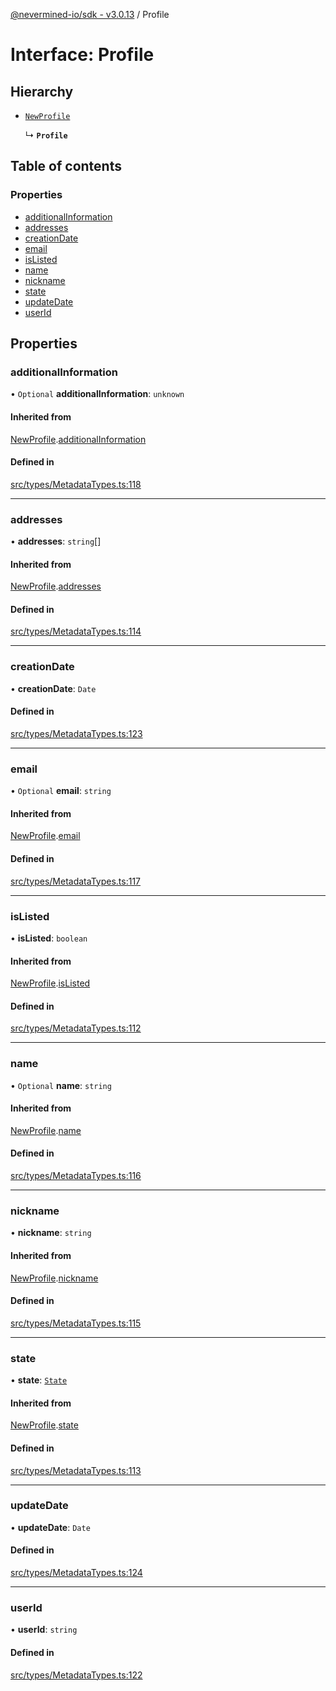 [@nevermined-io/sdk - v3.0.13](../code-reference.md) / Profile

# Interface: Profile

## Hierarchy

- [`NewProfile`](NewProfile.md)

  ↳ **`Profile`**

## Table of contents

### Properties

- [additionalInformation](Profile.md#additionalinformation)
- [addresses](Profile.md#addresses)
- [creationDate](Profile.md#creationdate)
- [email](Profile.md#email)
- [isListed](Profile.md#islisted)
- [name](Profile.md#name)
- [nickname](Profile.md#nickname)
- [state](Profile.md#state)
- [updateDate](Profile.md#updatedate)
- [userId](Profile.md#userid)

## Properties

### additionalInformation

• `Optional` **additionalInformation**: `unknown`

#### Inherited from

[NewProfile](NewProfile.md).[additionalInformation](NewProfile.md#additionalinformation)

#### Defined in

[src/types/MetadataTypes.ts:118](https://github.com/nevermined-io/sdk-js/blob/0d598e72febf7cfaf48859e35dd566c39e7d5682/src/types/MetadataTypes.ts#L118)

---

### addresses

• **addresses**: `string`[]

#### Inherited from

[NewProfile](NewProfile.md).[addresses](NewProfile.md#addresses)

#### Defined in

[src/types/MetadataTypes.ts:114](https://github.com/nevermined-io/sdk-js/blob/0d598e72febf7cfaf48859e35dd566c39e7d5682/src/types/MetadataTypes.ts#L114)

---

### creationDate

• **creationDate**: `Date`

#### Defined in

[src/types/MetadataTypes.ts:123](https://github.com/nevermined-io/sdk-js/blob/0d598e72febf7cfaf48859e35dd566c39e7d5682/src/types/MetadataTypes.ts#L123)

---

### email

• `Optional` **email**: `string`

#### Inherited from

[NewProfile](NewProfile.md).[email](NewProfile.md#email)

#### Defined in

[src/types/MetadataTypes.ts:117](https://github.com/nevermined-io/sdk-js/blob/0d598e72febf7cfaf48859e35dd566c39e7d5682/src/types/MetadataTypes.ts#L117)

---

### isListed

• **isListed**: `boolean`

#### Inherited from

[NewProfile](NewProfile.md).[isListed](NewProfile.md#islisted)

#### Defined in

[src/types/MetadataTypes.ts:112](https://github.com/nevermined-io/sdk-js/blob/0d598e72febf7cfaf48859e35dd566c39e7d5682/src/types/MetadataTypes.ts#L112)

---

### name

• `Optional` **name**: `string`

#### Inherited from

[NewProfile](NewProfile.md).[name](NewProfile.md#name)

#### Defined in

[src/types/MetadataTypes.ts:116](https://github.com/nevermined-io/sdk-js/blob/0d598e72febf7cfaf48859e35dd566c39e7d5682/src/types/MetadataTypes.ts#L116)

---

### nickname

• **nickname**: `string`

#### Inherited from

[NewProfile](NewProfile.md).[nickname](NewProfile.md#nickname)

#### Defined in

[src/types/MetadataTypes.ts:115](https://github.com/nevermined-io/sdk-js/blob/0d598e72febf7cfaf48859e35dd566c39e7d5682/src/types/MetadataTypes.ts#L115)

---

### state

• **state**: [`State`](../enums/State.md)

#### Inherited from

[NewProfile](NewProfile.md).[state](NewProfile.md#state)

#### Defined in

[src/types/MetadataTypes.ts:113](https://github.com/nevermined-io/sdk-js/blob/0d598e72febf7cfaf48859e35dd566c39e7d5682/src/types/MetadataTypes.ts#L113)

---

### updateDate

• **updateDate**: `Date`

#### Defined in

[src/types/MetadataTypes.ts:124](https://github.com/nevermined-io/sdk-js/blob/0d598e72febf7cfaf48859e35dd566c39e7d5682/src/types/MetadataTypes.ts#L124)

---

### userId

• **userId**: `string`

#### Defined in

[src/types/MetadataTypes.ts:122](https://github.com/nevermined-io/sdk-js/blob/0d598e72febf7cfaf48859e35dd566c39e7d5682/src/types/MetadataTypes.ts#L122)
